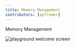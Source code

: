 ```yaml
---
title: Memory Management
contributors: [epfromer]
---
```


Memory Management

![playground welcome screen](/screenshots/ns-playground/playground-home.png)

